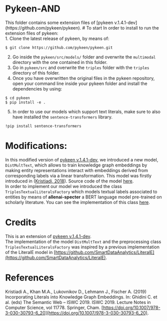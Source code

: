 <h1>Pykeen-AND</h1>
This folder contains some extension files of [pykeen v.1.4.1-dev](https://github.com/pykeen/pykeen).
# To start
In order to install to run the extension files of pykeen: <br/>
1. Clone the latest release of pykeen, by means of:

```
$ git clone https://github.com/pykeen/pykeen.git
```
2. Go inside the `pykeen/src/models/` folder and overwrite the `multimodal` directory with the one contained in this folder.
3. Go in `pykeen/src` and overwrite the `triples` folder with the `triples` directory of this folder.
4. Once you have overwritten the original files in the pykeen repository, open your command line inside your pykeen folder and install the dependencies by using:

```
$ cd pykeen
$ pip install -e .
```
5. In order to use our models which support text literals, make sure to also have installed the `sentence-transformers` library.

```
!pip install sentence-transformers
```
# Modifications:
In this modified version of [pykeen v.1.4.1-dev](https://github.com/pykeen/pykeen), we introduced a new model, `DistMultText`, which allows to train knowledge graph embeddings by making entity representations interact with embeddings derived from corresponding labels via a linear transformation. This model was firstly introduced in ([Kristiadi, 2018](https://arxiv.org/abs/1802.00934)). Source code of the model [here]().<br/>
In order to implement our model we introduced the class `TriplesTextualLiteralsFactory` which models textual labels associated to entities by means of **allenai-specter** a BERT language model pre-trained on scholarly literature. You can see the implementation of this class [here]().

# Credits
This is an extension of [pykeen v.1.4.1-dev](https://github.com/pykeen/pykeen).<br/>
The implementation of the model `DistMultText` and the preprocessing class `TriplesTextualLiteralsFactory` was inspired by a previous implementation of the LiteralE model in [https://github.com/SmartDataAnalytics/LiteralE](https://github.com/SmartDataAnalytics/LiteralE).

# References

Kristiadi A., Khan M.A., Lukovnikov D., Lehmann J., Fischer A. (2019) Incorporating Literals into Knowledge Graph Embeddings. In: Ghidini C. et al. (eds) The Semantic Web – ISWC 2019. ISWC 2019. Lecture Notes in Computer Science, vol 11778. Springer, Cham. [https://doi.org/10.1007/978-3-030-30793-6_20](https://doi.org/10.1007/978-3-030-30793-6_20).
